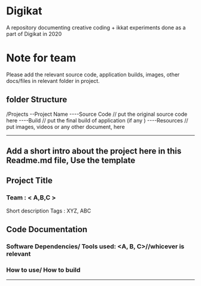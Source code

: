 # Digikat
A repository documenting creative coding + ikkat experiments done as a part of Digikat in 2020

# Note for team
Please add the relevant source code, application builds, images, other docs/files in relevant folder in project. 
## folder Structure 
/Projects
--Project Name
----Source Code // put the original source code here
----Build // put the final build of application (if any )
----Resources // put images, videos or any other document, here

------
Add a short intro about the project here in this Readme.md file, Use the template
---
## Project Title
### Team : < A,B,C >

<one image>

Short description
Tags : XYZ, ABC

## Code Documentation
### Software Dependencies/ Tools used:  <A, B, C>//whicever is relevant
### How to use/ How to build
---
 
 
